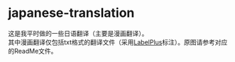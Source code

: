 # japanese-translation
这是我平时做的一些日语翻译（主要是漫画翻译）。
<br/>
其中漫画翻译仅包括txt格式的翻译文件（采用[LabelPlus](https://noodlefighter.com/label_plus/)标注）。原图请参考对应的ReadMe文件。

